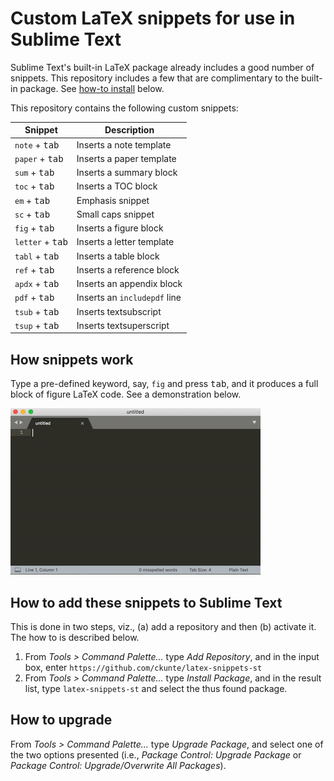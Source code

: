 # Custom LaTeX snippets for use in Sublime Text

Sublime Text's built-in LaTeX package already includes a good number of snippets. This repository includes a few that are complimentary to the built-in package. See [how-to install](https://github.com/ckunte/latex-snippets-st#how-to-add-these-snippets-to-sublime-text) below.

This repository contains the following custom snippets:

| Snippet                   | Description                  |
| ------------------------- | ---------------------------- |
| `note` + <kbd>tab</kbd>   | Inserts a note template      |
| `paper` + <kbd>tab</kbd>  | Inserts a paper template     |
| `sum` + <kbd>tab</kbd>    | Inserts a summary block      |
| `toc` + <kbd>tab</kbd>    | Inserts a TOC block          |
| `em` + <kbd>tab</kbd>     | Emphasis snippet             |
| `sc` + <kbd>tab</kbd>     | Small caps snippet           |
| `fig` + <kbd>tab</kbd>    | Inserts a figure block       |
| `letter` + <kbd>tab</kbd> | Inserts a letter template    |
| `tabl` + <kbd>tab</kbd>   | Inserts a table block        |
| `ref` + <kbd>tab</kbd>    | Inserts a reference block    |
| `apdx` + <kbd>tab</kbd>   | Inserts an appendix block    |
| `pdf` + <kbd>tab</kbd>    | Inserts an `includepdf` line |
| `tsub` + <kbd>tab</kbd>   | Inserts textsubscript        |
| `tsup` + <kbd>tab</kbd>   | Inserts textsuperscript      |

## How snippets work

Type a pre-defined keyword, say, `fig` and press <kbd>tab</kbd>, and it produces a full block of figure LaTeX code. See a demonstration below.

![Snippets demo in Sublime Text](./st-snippets.gif)

## How to add these snippets to Sublime Text

This is done in two steps, viz., (a) add a repository and then (b) activate it. The how to is described below.

1. From _Tools > Command Palette..._ type _Add Repository_, and in the input box, enter `https://github.com/ckunte/latex-snippets-st`
2. From _Tools > Command Palette..._ type _Install Package_, and in the result list, type `latex-snippets-st` and select the thus found package.

## How to upgrade 

From _Tools > Command Palette..._ type _Upgrade Package_, and select one of the two options presented (i.e., _Package Control: Upgrade Package_ or _Package Control: Upgrade/Overwrite All Packages_).